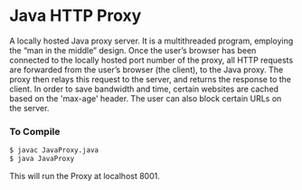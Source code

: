 # Java HTTP Proxy
A locally hosted Java proxy server. It is a multithreaded program, employing the “man in the middle” design. Once the user’s browser has been connected to the locally hosted port number of the proxy, all HTTP requests are forwarded from the user’s browser (the client), to the Java proxy. The proxy then relays this request to the server, and returns the response to the client. In order to save bandwidth and time, certain websites are cached based on the 'max-age' header. The user can also block certain URLs on the server.


### To Compile
```sh
$ javac JavaProxy.java
$ java JavaProxy
```
This will run the Proxy at localhost 8001.
